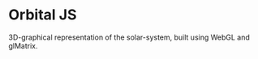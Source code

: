Orbital JS
==================

3D-graphical representation of the solar-system, built using WebGL and glMatrix.
